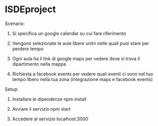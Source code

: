 # ISDEproject

Scenario: 

1)  Si specifica un google calendar su cui fare riferimento  
	
2)  Vengono selezionate le aule libere unitn nelle quali puoi stare per perdere tempo

3)  Ogni aula ha il link di google maps per vedere dove si trova il dipartimento nella mappa

4)  Richiesta a facebook events per vedere quali eventi ci sono nel tuo tempo libero nella tua zona (integrazione maps e facebook 
	events)


Setup:

1)	Installare le dipendenze
	npm install

2) 	Avviare il servizio
	npm start

3)	Accedere al servizio
	localhost:3000